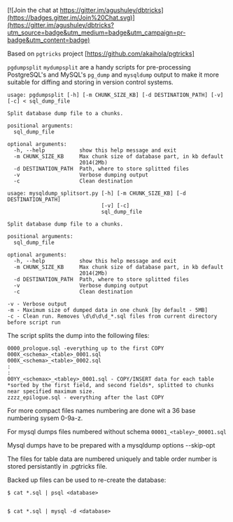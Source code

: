 [![Join the chat at https://gitter.im/agushuley/dbtricks](https://badges.gitter.im/Join%20Chat.svg)](https://gitter.im/agushuley/dbtricks?utm_source=badge&utm_medium=badge&utm_campaign=pr-badge&utm_content=badge)

Based on ``pgtricks`` project [https://github.com/akaihola/pgtricks]

``pgdumpsplit`` ``mydumpsplit`` are a handy scripts for pre-processing PostgreSQL's and MySQL's
``pg_dump`` and ``mysqldump`` output to make it more suitable for diffing and storing in version
control systems.

```
usage: pgdumpsplit [-h] [-m CHUNK_SIZE_KB] [-d DESTINATION_PATH] [-v] [-c] < sql_dump_file

Split database dump file to a chunks.

positional arguments:
  sql_dump_file

optional arguments:
  -h, --help           show this help message and exit
  -m CHUNK_SIZE_KB     Max chunk size of database part, in kb default
                       2014(2Mb)
  -d DESTINATION_PATH  Path, where to store splitted files
  -v                   Verbose dumping output
  -c                   Clean destination
```

```
usage: mysqldump_splitsort.py [-h] [-m CHUNK_SIZE_KB] [-d DESTINATION_PATH]
                              [-v] [-c]
                              sql_dump_file

Split database dump file to a chunks.

positional arguments:
  sql_dump_file

optional arguments:
  -h, --help           show this help message and exit
  -m CHUNK_SIZE_KB     Max chunk size of database part, in kb default
                       2014(2Mb)
  -d DESTINATION_PATH  Path, where to store splitted files
  -v                   Verbose dumping output
  -c                   Clean destination
```

    -v - Verbose output
    -m - Maximum size of dumped data in one chunk [by default - 5MB]
    -c - Clean run. Removes \d\d\d\d_*.sql files from current directory before script run

The script splits the dump into the following files:

    0000_prologue.sql -everything up to the first COPY
    000X_<schema>_<table>_0001.sql
    000X_<schema>_<table>_0002.sql
    :
    :
    00YY_<schemax>_<tabley>_0001.sql - COPY/INSERT data for each table *sorted by the first field, and second fields*, splitted to chunks near specified maximum size.
    zzzz_epilogue.sql - everything after the last COPY
    
For more compact files names numbering are done wit a 36 base numbering sysem 0-9a-z.

For mysql dumps files numbered without schema ``00001_<tabley>_00001.sql``

Mysql dumps have to be prepared with a mysqldump options --skip-opt 

The files for table data are numbered uniquely and table order number is stored persistantly in .pgtricks file.

Backed up files can be used to re-create the database:

    $ cat *.sql | psql <database>


    $ cat *.sql | mysql -d <database>
